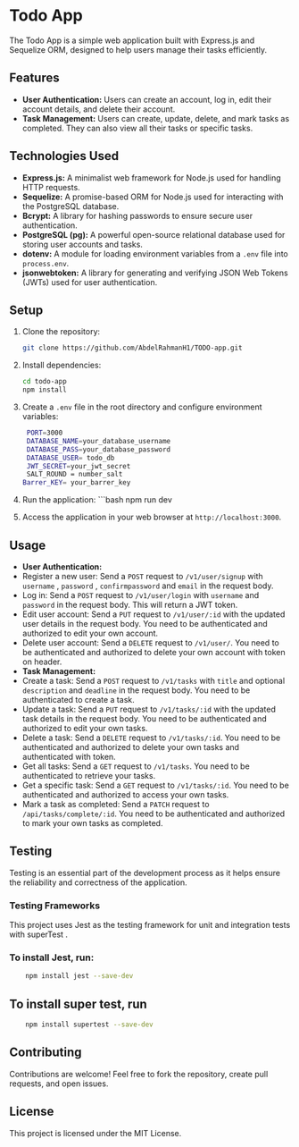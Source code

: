 # Todo App

The Todo App is a simple web application built with Express.js and Sequelize ORM, designed to help users manage their tasks efficiently.

## Features

- **User Authentication:** Users can create an account, log in, edit their account details, and delete their account.
- **Task Management:** Users can create, update, delete, and mark tasks as completed. They can also view all their tasks or specific tasks.

## Technologies Used

- **Express.js:** A minimalist web framework for Node.js used for handling HTTP requests.
- **Sequelize:** A promise-based ORM for Node.js used for interacting with the PostgreSQL database.
- **Bcrypt:** A library for hashing passwords to ensure secure user authentication.
- **PostgreSQL (pg):** A powerful open-source relational database used for storing user accounts and tasks.
- **dotenv:** A module for loading environment variables from a `.env` file into `process.env`.
- **jsonwebtoken:** A library for generating and verifying JSON Web Tokens (JWTs) used for user authentication.

## Setup

1. Clone the repository:

   ```bash
   git clone https://github.com/AbdelRahmanH1/TODO-app.git

   ```

2. Install dependencies:

   ```bash
   cd todo-app
   npm install

   ```

3. Create a `.env` file in the root directory and configure environment variables:

   ```bash
    PORT=3000
    DATABASE_NAME=your_database_username
    DATABASE_PASS=your_database_password
    DATABASE_USER= todo_db
    JWT_SECRET=your_jwt_secret
    SALT_ROUND = number_salt
   Barrer_KEY= your_barrer_key

   ```

4. Run the application:
       ```bash
           npm run dev
   
5. Access the application in your web browser at `http://localhost:3000`.

## Usage

- **User Authentication:**
- Register a new user: Send a `POST` request to `/v1/user/signup` with `username` , `password` , `confirmpassword` and `email` in the request body.
- Log in: Send a `POST` request to `/v1/user/login` with `username` and `password` in the request body. This will return a JWT token.
- Edit user account: Send a `PUT` request to `/v1/user/:id` with the updated user details in the request body. You need to be authenticated and authorized to edit your own account.
- Delete user account: Send a `DELETE` request to `/v1/user/`. You need to be authenticated and authorized to delete your own account with token on header.
- **Task Management:**
- Create a task: Send a `POST` request to `/v1/tasks` with `title` and optional `description` and `deadline` in the request body. You need to be authenticated to create a task.
- Update a task: Send a `PUT` request to `/v1/tasks/:id` with the updated task details in the request body. You need to be authenticated and authorized to edit your own tasks.
- Delete a task: Send a `DELETE` request to `/v1/tasks/:id`. You need to be authenticated and authorized to delete your own tasks and authenticated with token.
- Get all tasks: Send a `GET` request to `/v1/tasks`. You need to be authenticated to retrieve your tasks.
- Get a specific task: Send a `GET` request to `/v1/tasks/:id`. You need to be authenticated and authorized to access your own tasks.
- Mark a task as completed: Send a `PATCH` request to `/api/tasks/complete/:id`. You need to be authenticated and authorized to mark your own tasks as completed.


## Testing

Testing is an essential part of the development process as it helps ensure the reliability and correctness of the application.

### Testing Frameworks

This project uses Jest as the testing framework for unit and integration tests with superTest .

### To install Jest, run:
 ```bash
     npm install jest --save-dev
 ```

## To install super test, run
   ```bash
       npm install supertest --save-dev
  ```
    

## Contributing

Contributions are welcome! Feel free to fork the repository, create pull requests, and open issues.

## License

This project is licensed under the MIT License.

```

```
